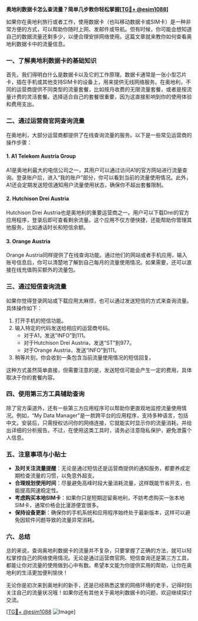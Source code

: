 **奥地利数据卡怎么查流量？简单几步教你轻松掌握[[TG💪+ @esim1088](https://t.me/s/esim1088)]**

如果你在奥地利旅行或者工作，使用数据卡（也叫移动数据卡或SIM卡）是一种非常方便的方式，可以帮助你随时上网、发邮件或导航。但有时候，你可能会想知道自己的数据流量还剩多少，以便合理安排网络使用。这篇文章就来教你如何查看奥地利数据卡中的流量信息。

### 一、了解奥地利数据卡的基础知识

首先，我们得明白什么是数据卡以及它的工作原理。数据卡通常是一张小型芯片卡，插在手机或其他支持SIM卡的设备上，用来提供无线网络服务。在奥地利，不同的运营商提供不同类型的流量套餐，比如按月收费的无限流量套餐，或者是按流量计费的灵活套餐。选择适合自己的套餐很重要，因为这直接影响到你的使用体验和费用支出。

### 二、通过运营商官网查询流量

在奥地利，大部分运营商都提供了在线查询流量的服务。以下是一些常见运营商的操作步骤：

#### 1. A1 Telekom Austria Group
A1是奥地利最大的电信公司之一，其用户可以通过访问A1的官方网站进行流量查询。登录账户后，进入“我的账户”部分，你可以看到当前的流量使用情况。此外，A1还会定期发送短信通知用户流量使用状态，确保你不超出套餐限制。

#### 2. Hutchison Drei Austria
Hutchison Drei Austria也是奥地利的重要运营商之一。用户可以下载Drei的官方应用程序，登录后即可查看剩余流量。这个应用不仅方便快捷，还能帮助你管理其他服务，比如通话时长和短信余额。

#### 3. Orange Austria
Orange Austria同样提供了在线查询功能。通过他们的网站或者手机应用，输入账号信息后，你可以清楚地了解到自己每月的流量使用情况。如果需要，还可以直接在线充值购买额外的流量包。

### 三、通过短信查询流量

如果你觉得登录网站或下载应用太麻烦，也可以通过发送短信的方式来查询流量。具体操作如下：

1. 打开手机的短信功能。
2. 输入特定的代码发送给相应的运营商号码。
   - 对于A1，发送“INFO”到111。
   - 对于Hutchison Drei Austria，发送“ST”到977。
   - 对于Orange Austria，发送“INFO”到111。
3. 稍等片刻，你会收到一条包含当前流量使用情况的短信回复。

这种方式虽然简单直接，但需要注意的是，发送短信可能会产生一定的费用，具体取决于你的套餐内容。

### 四、使用第三方工具辅助查询

除了官方渠道外，还有一些第三方应用程序可以帮助你更直观地监控流量使用情况。例如，“My Data Manager”是一款跨平台的应用程序，支持多种语言，包括中文。安装后，只需授权访问你的网络连接，它就能实时显示你的流量消耗，并给出详细的分析报告。不过，在使用这类工具时，请务必注意隐私保护，避免泄露个人信息。

### 五、注意事项与小贴士

- **及时关注流量提醒**：无论是通过短信还是运营商提供的通知服务，都要养成定期检查流量的习惯，以免意外超支。
- **合理规划使用时间**：尽量避免高峰时段大量消耗流量，这样既能节省开支，也能提高网速稳定性。
- **考虑购买本地SIM卡**：如果你只是短期逗留奥地利，不妨考虑购买一张本地SIM卡，通常价格会比漫游便宜很多。
- **保持设备更新**：确保你的手机系统和应用程序始终处于最新版本，这样可以避免因软件问题导致的流量异常消耗。

### 六、总结

总的来说，查询奥地利数据卡的流量并不复杂，只要掌握了正确的方法，就可以轻松掌控自己的网络使用情况。无论是通过运营商官网、短信查询还是第三方工具，都能让你对流量的使用做到心中有数。希望本文能为你提供实用的帮助，让你在奥地利的生活更加便利愉快！

无论你是初次来到奥地利的新手，还是已经熟悉这里的网络环境的老手，记得时刻关注自己的流量状况哦！如果你还有其他关于奥地利数据卡的问题，欢迎继续探讨交流。

[[TG💪+ @esim1088](https://t.me/s/esim1088) ![Image](https://i.postimg.cc/4NQfJmqS/Snipaste-2025-05-13-00-14-12.png)]